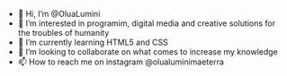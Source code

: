 - 👋 Hi, I’m @OluaLumini
- 👀 I’m interested in programim, digital media and creative solutions for the troubles of humanity
- 🌱 I’m currently learning HTML5 and CSS
- 💞️ I’m looking to collaborate on what comes to increase my knowledge
- 📫 How to reach me on instagram @olualuminimaeterra

<!---
OluaLumini/OluaLumini is a ✨ special ✨ repository because its `README.md` (this file) appears on your GitHub profile.
You can click the Preview link to take a look at your changes.
--->
